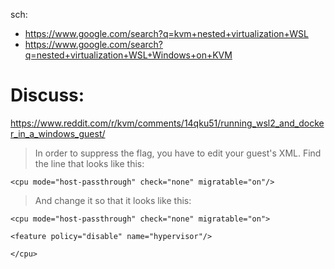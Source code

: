 sch:
- https://www.google.com/search?q=kvm+nested+virtualization+WSL
- https://www.google.com/search?q=nested+virtualization+WSL+Windows+on+KVM

# Discuss:
https://www.reddit.com/r/kvm/comments/14qku51/running_wsl2_and_docker_in_a_windows_guest/


>In order to suppress the flag, you have to edit your guest's XML. Find the line that looks like this:
```
<cpu mode="host-passthrough" check="none" migratable="on"/>
```
>And change it so that it looks like this:
```
<cpu mode="host-passthrough" check="none" migratable="on">

<feature policy="disable" name="hypervisor"/>

</cpu>
```

